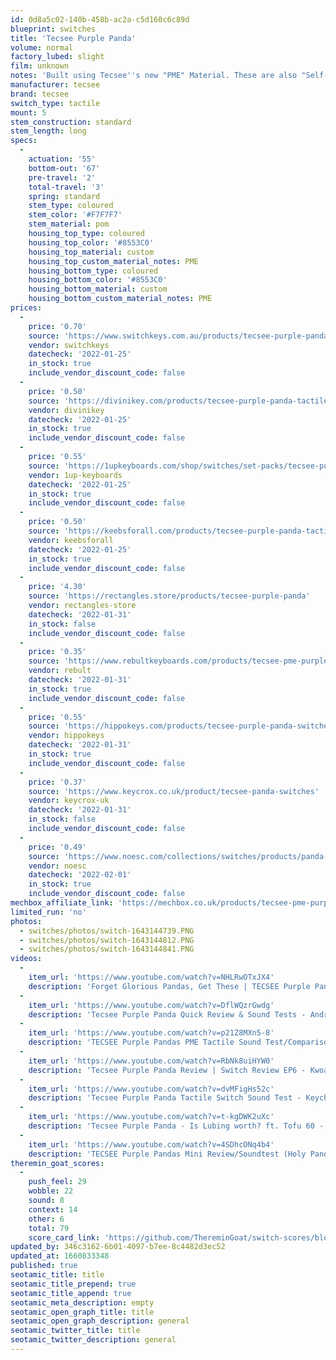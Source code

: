 ```yaml
---
id: 0d8a5c02-140b-458b-ac2a-c5d160c6c89d
blueprint: switches
title: 'Tecsee Purple Panda'
volume: normal
factory_lubed: slight
film: unknown
notes: 'Built using Tecsee''s new "PME" Material. These are also "Self-Lubricating" like the NK Creams.'
manufacturer: tecsee
brand: tecsee
switch_type: tactile
mount: 5
stem_construction: standard
stem_length: long
specs:
  -
    actuation: '55'
    bottom-out: '67'
    pre-travel: '2'
    total-travel: '3'
    spring: standard
    stem_type: coloured
    stem_color: '#F7F7F7'
    stem_material: pom
    housing_top_type: coloured
    housing_top_color: '#8553C0'
    housing_top_material: custom
    housing_top_custom_material_notes: PME
    housing_bottom_type: coloured
    housing_bottom_color: '#8553C0'
    housing_bottom_material: custom
    housing_bottom_custom_material_notes: PME
prices:
  -
    price: '0.70'
    source: 'https://www.switchkeys.com.au/products/tecsee-purple-panda-switches-x10'
    vendor: switchkeys
    datecheck: '2022-01-25'
    in_stock: true
    include_vendor_discount_code: false
  -
    price: '0.50'
    source: 'https://divinikey.com/products/tecsee-purple-panda-tactile-switches'
    vendor: divinikey
    datecheck: '2022-01-25'
    in_stock: true
    include_vendor_discount_code: false
  -
    price: '0.55'
    source: 'https://1upkeyboards.com/shop/switches/set-packs/tecsee-purple-panda-tactile-switches/'
    vendor: 1up-keyboards
    datecheck: '2022-01-25'
    in_stock: true
    include_vendor_discount_code: false
  -
    price: '0.50'
    source: 'https://keebsforall.com/products/tecsee-purple-panda-tactile-switches'
    vendor: keebsforall
    datecheck: '2022-01-25'
    in_stock: true
    include_vendor_discount_code: false
  -
    price: '4.30'
    source: 'https://rectangles.store/products/tecsee-purple-panda'
    vendor: rectangles-store
    datecheck: '2022-01-31'
    in_stock: false
    include_vendor_discount_code: false
  -
    price: '0.35'
    source: 'https://www.rebultkeyboards.com/products/tecsee-pme-purple-panda-tactile-switch'
    vendor: rebult
    datecheck: '2022-01-31'
    in_stock: true
    include_vendor_discount_code: false
  -
    price: '0.55'
    source: 'https://hippokeys.com/products/tecsee-purple-panda-switches'
    vendor: hippokeys
    datecheck: '2022-01-31'
    in_stock: true
    include_vendor_discount_code: false
  -
    price: '0.37'
    source: 'https://www.keycrox.co.uk/product/tecsee-panda-switches'
    vendor: keycrox-uk
    datecheck: '2022-01-31'
    in_stock: false
    include_vendor_discount_code: false
  -
    price: '0.49'
    source: 'https://www.noesc.com/collections/switches/products/panda-purple'
    vendor: noesc
    datecheck: '2022-02-01'
    in_stock: true
    include_vendor_discount_code: false
mechbox_affiliate_link: 'https://mechbox.co.uk/products/tecsee-pme-purple-tactile-switch?variant=40016512123042'
limited_run: 'no'
photos:
  - switches/photos/switch-1643144739.PNG
  - switches/photos/switch-1643144812.PNG
  - switches/photos/switch-1643144841.PNG
videos:
  -
    item_url: 'https://www.youtube.com/watch?v=NHLRwOTxJX4'
    description: 'Forget Glorious Pandas, Get These | TECSEE Purple Pandas Review - Jimmy Nguyen'
  -
    item_url: 'https://www.youtube.com/watch?v=DflWQzrGwdg'
    description: 'Tecsee Purple Panda Quick Review & Sound Tests - Andrew Nguyen'
  -
    item_url: 'https://www.youtube.com/watch?v=p21Z8MXn5-8'
    description: 'TECSEE Purple Pandas PME Tactile Sound Test/Comparison on KBD67 Lite ASMR - Dokidokeys'
  -
    item_url: 'https://www.youtube.com/watch?v=RbNk8uiHYW0'
    description: 'Tecsee Purple Panda Review | Switch Review EP6 - Kwoall'
  -
    item_url: 'https://www.youtube.com/watch?v=dvMFigHs52c'
    description: 'Tecsee Purple Panda Tactile Switch Sound Test - Keychron K6 - albear'
  -
    item_url: 'https://www.youtube.com/watch?v=t-kgDWK2uXc'
    description: 'Tecsee Purple Panda - Is Lubing worth? ft. Tofu 60 - tomtypes'
  -
    item_url: 'https://www.youtube.com/watch?v=4SDhcONq4b4'
    description: 'TECSEE Purple Pandas Mini Review/Soundtest (Holy Panda Twin?) - typingworks'
theremin_goat_scores:
  -
    push_feel: 29
    wobble: 22
    sound: 8
    context: 14
    other: 6
    total: 79
    score_card_link: 'https://github.com/ThereminGoat/switch-scores/blob/master/Tecsee%20Purple%20Panda.pdf'
updated_by: 346c3162-6b01-4097-b7ee-8c4482d3ec52
updated_at: 1660833348
published: true
seotamic_title: title
seotamic_title_prepend: true
seotamic_title_append: true
seotamic_meta_description: empty
seotamic_open_graph_title: title
seotamic_open_graph_description: general
seotamic_twitter_title: title
seotamic_twitter_description: general
---
```

